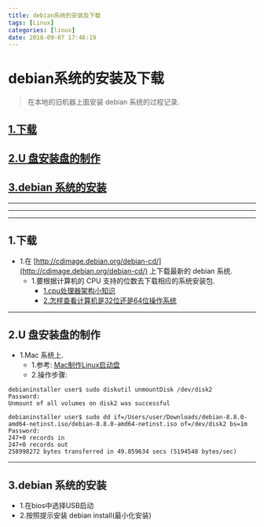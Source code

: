 ```yaml
---
title: debian系统的安装及下载
tags: [Linux]
categories: [linux]
date: 2018-09-07 17:46:19
---
```



# debian系统的安装及下载

> 在本地的旧机器上面安装 debian 系统的过程记录.

<!-- more -->

## [1.下载](#download)
## [2.U 盘安装盘的制作](#make_u_installer)
## [3.debian 系统的安装](#debian_install)


***
***
***

## 1.下载<a name="download"/>
* 1.在 [http://cdimage.debian.org/debian-cd/](http://cdimage.debian.org/debian-cd/) 上下载最新的 debian 系统.
	* 1.要根据计算机的 CPU 支持的位数去下载相应的系统安装包.
		* [1.cpu处理器架构小知识](https://www.opsdev.cn/post/chuliqijiagou.html)
		* [2.怎样查看计算机是32位还是64位操作系统](https://jingyan.baidu.com/article/09ea3edec9caa4c0aede392e.html)

***

## 2.U 盘安装盘的制作<a name="make_u_installer"/>
* 1.Mac 系统上.
	* 1.参考: [Mac制作Linux启动盘](https://www.jianshu.com/p/8f99d190e6c3)
	* 2.操作步骤:

```
debianinstaller user$ sudo diskutil unmountDisk /dev/disk2
Password:
Unmount of all volumes on disk2 was successful

debianinstaller user$ sudo dd if=/Users/user/Downloads/debian-8.8.0-amd64-netinst.iso/debian-8.8.0-amd64-netinst.iso of=/dev/disk2 bs=1m
Password:
247+0 records in
247+0 records out
258998272 bytes transferred in 49.859634 secs (5194548 bytes/sec)
```

***

## 3.debian 系统的安装<a name="debian_install"/>
* 1.在bios中选择USB启动
* 2.按照提示安装 debian install(最小化安装)



